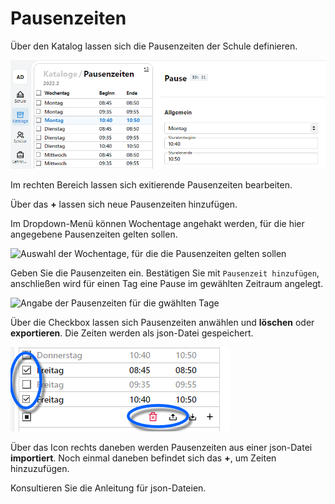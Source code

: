 # Pausenzeiten

Über den Katalog lassen sich die Pausenzeiten der Schule definieren.

![Katalogübersicht der Pausenzeiten](./graphics/SVWS_kataloge_pausenzeiten.png "Die definierten Pausenzeiten lassen sich bearbeiten.")

Im rechten Bereich lassen sich exitierende Pausenzeiten bearbeiten.

Über das **+** lassen sich neue Pausenzeiten hinzufügen.

Im Dropdown-Menü können Wochentage angehakt werden, für die hier angegebene Pausenzeiten gelten sollen.

![Auswahl der Wochentage, für die die Pausenzeiten gelten sollen](./graphics/SVWS_kataloge_pausenzeiten_hinzufügen_wahl.png "Wählen Sie die Wochentage an, für die definierte Pausenzeiten gelten sollen.")


Geben Sie die Pausenzeiten ein. Bestätigen Sie mit ```Pausenzeit hinzufügen```, anschließen wird für einen Tag eine Pause im gewählten Zeitraum angelegt.

![Angabe der Pausenzeiten für die gwählten Tage](./graphics/SVWS_kataloge_pausenzeiten_hinzufügen.png "Geben Sie nun den gewünschten Pauenzeitraum an.")

Über die Checkbox lassen sich Pausenzeiten anwählen und **löschen** oder **exportieren**. Die Zeiten werden als json-Datei gespeichert.

![Pausen gesammelt löschen oder exportieren](./graphics/SVWS_kataloge_pausenzeiten_gruppenfunktionen.png "Wählen Sie Pausen zum löschen oder exportieren aus.")

Über das Icon rechts daneben werden Pausenzeiten aus einer json-Datei **importiert**. Noch einmal daneben befindet sich das **+**, um Zeiten hinzuzufügen.

Konsultieren Sie die Anleitung für json-Dateien.

